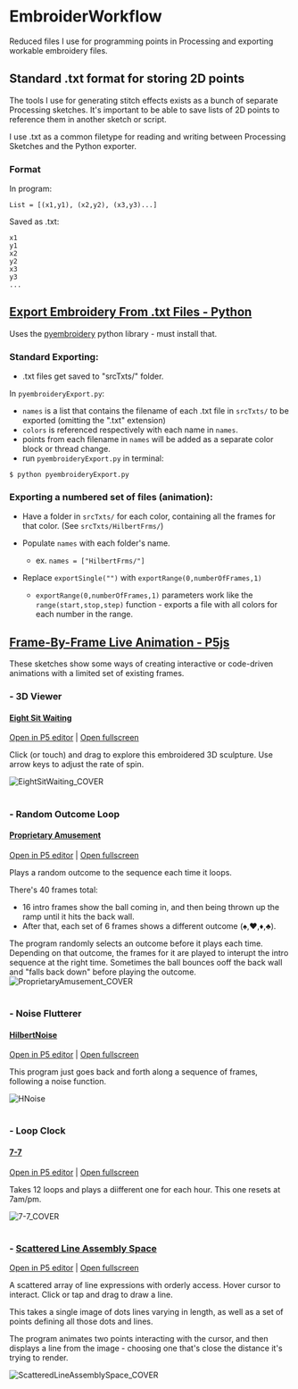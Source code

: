 # EmbroiderWorkflow
Reduced files I use for programming points in Processing and exporting workable embroidery files.


## Standard .txt format for storing 2D points
The tools I use for generating stitch effects exists as a bunch of separate Processing sketches.
It's important to be able to save lists of 2D points to reference them in another sketch or script.

I use .txt as a common filetype for reading and writing between Processing Sketches and the Python exporter.

### Format
In program:
```
List = [(x1,y1), (x2,y2), (x3,y3)...]
```

Saved as .txt:
```
x1
y1
x2
y2
x3
y3
...
```


## [Export Embroidery From .txt Files - Python](/ExportEmbFromTxt_PYTHON)
Uses the [pyembroidery](https://github.com/EmbroidePy/pyembroidery) python library - must install that.
### Standard Exporting:
- .txt files get saved to "srcTxts/" folder.

In <code>pyembroideryExport.py</code>:
- <code>names</code> is a list that contains the filename of each .txt file in <code>srcTxts/</code> to be exported (omitting the ".txt" extension)
- <code>colors</code> is referenced respectively with each name in <code>names</code>.
- points from each filename in <code>names</code> will be added as a separate color block or thread change.
- run <code>pyembroideryExport.py</code> in terminal:
```
$ python pyembroideryExport.py
```
### Exporting a numbered set of files (animation):
- Have a folder in <code>srcTxts/</code> for each color, containing all the frames for that color. (See <code>srcTxts/HilbertFrms/</code>)
- Populate <code>names</code> with each folder's name.
  - ex. <code>names = ["HilbertFrms/"]</code>
  
- Replace <code>exportSingle("")</code> with <code>exportRange(0,numberOfFrames,1)</code>
  - <code>exportRange(0,numberOfFrames,1)</code> parameters work like the <code>range(start,stop,step)</code> function - 
  exports a file with all colors for each number in the range.

## [Frame-By-Frame Live Animation - P5js](/InteractiveEmb_P5js)
These sketches show some ways of creating interactive or code-driven animations with a limited set of existing frames.


### - 3D Viewer
#### [Eight Sit Waiting](/InteractiveEmb_P5js/EightSitWaiting)
[Open in P5 editor](https://editor.p5js.org/huwythechew/sketches/CS8Cl07kZ) | [Open fullscreen](https://editor.p5js.org/huwythechew/full/CS8Cl07kZ)

Click (or touch) and drag to explore this embroidered 3D sculpture. Use arrow keys to adjust the rate of spin.

![EightSitWaiting_COVER](https://user-images.githubusercontent.com/111546097/221295852-316c2767-0e1f-454f-b350-420f72913f7a.gif)
#
### - Random Outcome Loop
#### [Proprietary Amusement](/InteractiveEmb_P5js/ProprietaryAmusement)
[Open in P5 editor](https://editor.p5js.org/huwythechew/NdDaIYBIs) | [Open fullscreen](https://editor.p5js.org/huwythechew/full/NdDaIYBIs)

Plays a random outcome to the sequence each time it loops.

There's 40 frames total:
- 16 intro frames show the ball coming in, and then being thrown up the ramp until it hits the back wall.
- After that, each set of 6 frames shows a different outcome (♠,♥,♦,♣).

The program randomly selects an outcome before it plays each time. Depending on that outcome, the frames for it are played to interupt the intro sequence at the right time. 
Sometimes the ball bounces ooff the back wall and "falls back down" before playing the outcome.
![ProprietaryAmusement_COVER](https://user-images.githubusercontent.com/111546097/221301370-972662e4-8cb8-4bec-a24c-a00e207d0596.gif)
#
### - Noise Flutterer
#### [HilbertNoise](/InteractiveEmb_P5js/HilbertNoise)
[Open in P5 editor](https://editor.p5js.org/huwythechew/sketches/ao0G0nfXl) | [Open fullscreen](https://editor.p5js.org/huwythechew/full/ao0G0nfXl)

This program just goes back and forth along a sequence of frames, following a noise function.

![HNoise](https://user-images.githubusercontent.com/111546097/221298988-cd97c3d9-21c9-4461-9074-0c1fccd5cdee.gif)
#
### - Loop Clock
#### [7-7](/InteractiveEmb_P5js/7-7)
[Open in P5 editor](https://editor.p5js.org/huwythechew/sketches/oYjhFq4ES) | [Open fullscreen](https://editor.p5js.org/huwythechew/full/oYjhFq4ES)

Takes 12 loops and plays a diifferent one for each hour. This one resets at 7am/pm.

![7-7_COVER](https://user-images.githubusercontent.com/111546097/221314038-b596a36b-a16f-4d0d-b3e7-c58ff11b87cf.gif)

#
### - [Scattered Line Assembly Space](/InteractiveEmb_P5js/ScatterLineAssemblySpace)
[Open in P5 editor](https://editor.p5js.org/huwythechew/sketches/I_AoqiTxx) | [Open fullscreen](https://editor.p5js.org/huwythechew/full/I_AoqiTxx)

A scattered array of line expressions with orderly access. 
Hover cursor to interact. 
Click or tap and drag to draw a line. 

This takes a single image of dots lines varying in length, as well as a set of points defining all those dots and lines.

The program animates two points interacting with the cursor, and then displays a line from the image - choosing one that's close the distance it's trying to render.

![ScatteredLineAssemblySpace_COVER](https://user-images.githubusercontent.com/111546097/221305123-610f501c-10c3-4c4b-86c5-365316fdb04a.gif)



